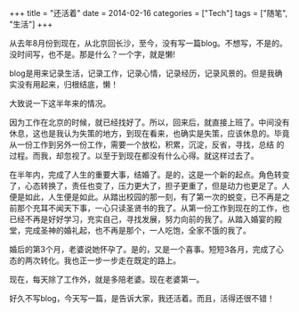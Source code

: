 +++
title = "还活着"
date = 2014-02-16
categories = ["Tech"]
tags = ["随笔", "生活"]
+++

从去年8月份到现在，从北京回长沙，至今，没有写一篇blog。不想写，不是的。没时间写，也不是。那是什么？一个字，就是懒!

blog是用来记录生活，记录工作，记录心情，记录经历，记录风景的。但是我确实没有用起来，归根结底，懒！

大致说一下这半年来的情况。

因为工作在北京的时候，就已经找好了。所以，回来后，就直接上班了。中间没有休息，这也是我认为失策的地方，到现在看来，也确实是失策，应该休息的。毕竟从一份工作到另外一份工作，需要一个放松，积累，沉淀，反省，寻找，总结 的过程。而我，却忽视了。以至于到现在都没有什么心得。就这样过去了。

在半年内，完成了人生的重要大事，结婚了。是的，这是一个新的起点。角色转变了，心态转换了，责任也变了，压力更大了，担子更重了，但是动力也更足了。人便是如此，人生便是如此。从踏出校园的那一刻，有了第一次的蜕变，已不再是之前那个充耳不闻天下事，一心只读圣贤书的我了。从第一份工作到现在的工作，也已经不再是好好学习，充实自己，寻找发展，努力向前的我了。从踏入婚宴的殿堂，完成圣神的婚礼起，也不再是那个，一人吃饱，全家不饿的我了。

婚后的第3个月，老婆说她怀孕了。是的，又是一个喜事。短短3各月，完成了心态的两次转化。我也正一步一步走在既定的路上。

现在，每天除了工作外，就是多陪老婆。现在老婆第一。

好久不写blog，今天写一篇，是告诉大家，我还活着。而且，活得还很不错！
